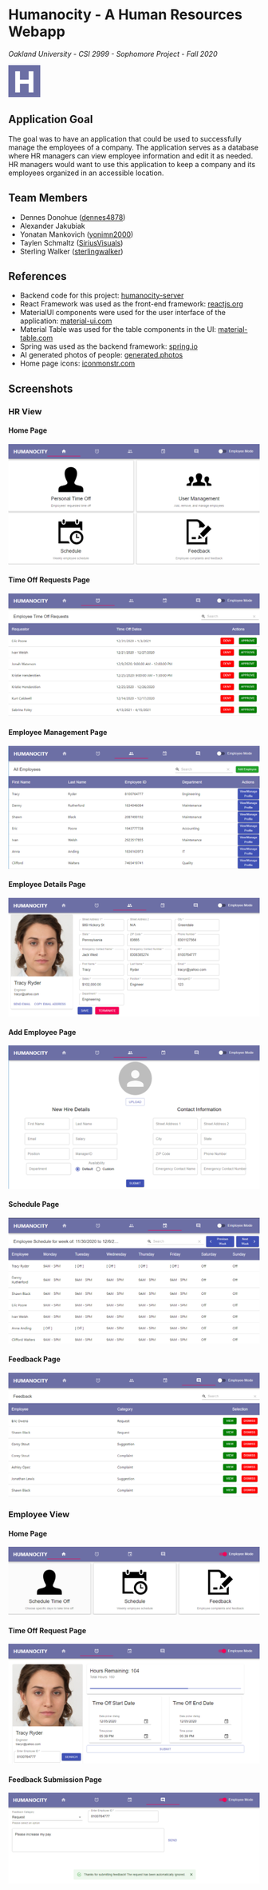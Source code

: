 # Humanocity - A Human Resources Webapp

*Oakland University - CSI 2999 - Sophomore Project - Fall 2020*

![](media/icon.png) 

## Application Goal
The goal was to have an application that could be used to successfully manage the employees of a company. The application serves as a database where HR managers can view employee information and edit it as needed. HR managers would want to use this application to keep a company and its employees organized in an accessible location.

## Team Members
* Dennes Donohue ([dennes4878](https://github.com/dennes4878))
* Alexander Jakubiak 
* Yonatan Mankovich ([yonimn2000](https://github.com/yonimn2000))
* Taylen Schmaltz ([SiriusVisuals](https://github.com/SiriusVisuals))
* Sterling Walker ([sterlingwalker](https://github.com/sterlingwalker))

## References
* Backend code for this project: [humanocity-server](https://github.com/sterlingwalker/humanocity-server)
* React Framework was used as the front-end framework: [reactjs.org](https://reactjs.org)
* MaterialUI components were used for the user interface of the application: [material-ui.com](https://material-ui.com)
* Material Table was used for the table components in the UI: [material-table.com](https://material-table.com)
* Spring was used as the backend framework: [spring.io](https://spring.io)
* AI generated photos of people: [generated.photos](https://generated.photos)
* Home page icons: [iconmonstr.com](https://iconmonstr.com/)

## Screenshots

### HR View

#### Home Page

![](media/main.png) 

#### Time Off Requests Page

![](media/timeoffs.png) 

#### Employee Management Page

![](media/employees.png) 

#### Employee Details Page

![](media/employee.png) 

#### Add Employee Page

![](media/new-employee.png) 

#### Schedule Page

![](media/schedule.png) 

#### Feedback Page

![](media/feedback.png) 

### Employee View

#### Home Page

![](media/employee-view.png) 

#### Time Off Request Page

![](media/new-timeoff.png) 

#### Feedback Submission Page

![](media/new-feedback.png) 